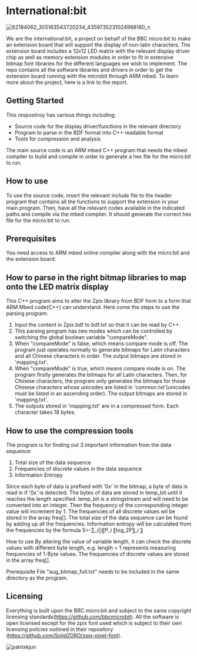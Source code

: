 # International:bit
![62184062_305163543720234_4359735231024988160_n](https://user-images.githubusercontent.com/33202105/60281321-a8a3d300-98fc-11e9-84c8-6a7891ec31eb.jpg)


We are the international:bit, a project on behalf of the BBC micro:bit to make an extension board that will support the display of non-latin characters. The extension board includes a 12x12 LED matrix with the relevant display driver chip as well as memory extension modules in order to fit in extensive bitmap font libraries for the different languages we wish to implement. The repo contains all the software libraries and drivers in order to get the extension board running with the microbit through ARM mbed. To learn more about the project, here is a link to the report.

## Getting Started

This respostiroy has various things including:
 - Source code for the display driver/functions in the relevant directory
 - Program to parse in the BDF format into C++ readable format
 - Tools for compression and analysis
 
The main source code is an ARM mbed C++ program that needs the mbed compiler to build and compile in order to generate a hex file for the micro:bit to run.

## How to use 
To use the source code, insert the relevant include file to the header program that contains all the functions to support the extension in your main program. Then, have all the relevant codes available in the indicated paths and compile via the mbed compiler. It should generate the correct hex file for the micro:bit to run.

## Prerequisites
You need access to ARM mbed online compiler along with the micro:bit and the extension board.

## How to parse in the right bitmap libraries to map onto the LED matrix display
This C++ program aims to alter the Zpix library from BDF form to a form that ARM Mbed code(C++) can understand.
Here come the steps to use the parsing program:

1. Input the content in Zpix.bdf to bdf.txt so that it can be read by C++.
2. This parsing program has two modes which can be controlled by switching the global boolean variable "compareMode".
3. When "compareMode" is false, which means compare mode is off. The program just operates normally to generate bitmaps for Latin characters and all Chinese characters in order. The output bitmaps are stored in 'mapping.txt'.
4. When "compareMode" is true, which means compare mode is on. The program firstly generates the bitmaps for all Latin characters. Then, for Chinese characters, the program only generates the bitmaps for those Chinese characters whose unicodes are listed in 'common.txt'(unicodes must be listed in an ascending order). The output bitmaps are stored in 'mapping.txt'.
5. The outputs stored in 'mapping.txt' are in a compressed form. Each character takes 18 bytes.


## How to use the compression tools
The program is for finding out 3 important information from the data sequence:
1. Total size of the data sequence
2. Frequencies of discrete values in the data sequence
3. Information Entropy

Since each byte of data is prefixed with '0x' in the bitmap, a byte of data is read in if '0x' is detected. 
The bytes of data are stored in temp_bit until it reaches the length specified.
temp_bit is a stringstream and will need to be converted into an integer.
Then the frequency of the corresponding integer value will increment by 1.
The frequencies of all discrete values wil be stored in the array freq[].
The total size of the data sequence can be found by adding up all the frequencies.
Information entropy will be calculated from the frequencies by the formula S=-∑_i▒〖P_i 〖log_2⁡P〗_i 〗

How to use
By altering the value of variable length, it can check the discrete values with different byte length, e.g. length = 1 represents measuring frequencies of 1-Byte values.
The frequencies of discrete values are stored in the array freq[].

Prerequisite
File "aug_bitmap_full.txt" needs to be included in the same directory as the program.


## Licensing
Everything is built upon the BBC micro:bit and subject to the same copyright licensing standards(https://github.com/bbcmicrobit). All the software is open licensed except for the zpix font used which is subject to their own licensing policies outlined in their repository (https://github.com/SolidZORO/zpix-pixel-font).

![patrixkjun](https://user-images.githubusercontent.com/33202105/60281225-73978080-98fc-11e9-9789-9e029f930563.jpg)


